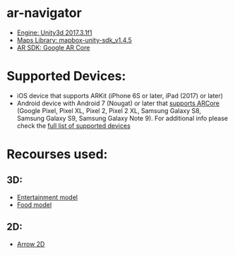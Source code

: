 # ar-navigator

 - [Engine: Unity3d 2017.3.1f1](https://unity3d.com)
 - [Maps Library: mapbox-unity-sdk_v1.4.5](https://www.mapbox.com/unity)
 - [AR SDK: Google AR Core](https://developers.google.com/ar)


# Supported Devices:
-   iOS device that supports ARKit (iPhone 6S or later, iPad (2017) or later)
-   Android device with Android 7 (Nougat) or later that  [supports ARCore](https://developers.google.com/ar/discover/)  (Google Pixel, Pixel XL, Pixel 2, Pixel 2 XL, Samsung Galaxy S8, Samsung Galaxy S9, Samsung Galaxy Note 9). For additional info please check the [full list of supported devices](https://developers.google.com/ar/discover/supported-devices)

# Recourses used:

## 3D:
 - [Entertainment model](https://poly.google.com/view/6365MG_Pr_f)
 - [Food model](https://poly.google.com/view/eke7qcu_FR2)

## 2D:
 - [Arrow 2D](http://www.stickpng.com/img/icons-logos-emojis/arrows/4-arrows-right)
